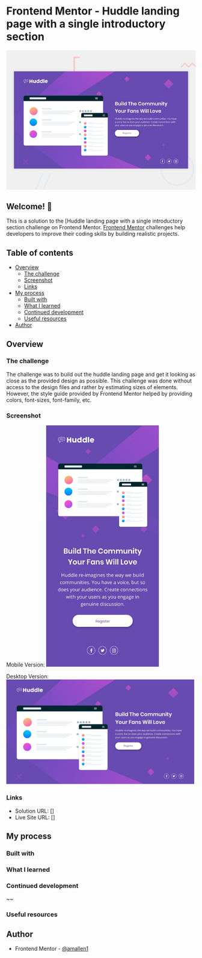 # Frontend Mentor - Huddle landing page with a single introductory section

![Design preview for the Profile card component coding challenge](./design/desktop-preview.jpg)


## Welcome! 👋

This is a solution to the [Huddle landing page with a single introductory section challenge on Frontend Mentor.
[Frontend Mentor](https://www.frontendmentor.io) challenges help developers to improve their coding skills by building realistic projects.

## Table of contents

- [Overview](#overview)
  - [The challenge](#the-challenge)
  - [Screenshot](#screenshot)
  - [Links](#links)
- [My process](#my-process)
  - [Built with](#built-with)
  - [What I learned](#what-i-learned)
  - [Continued development](#continued-development)
  - [Useful resources](#useful-resources)
- [Author](#author)

## Overview

### The challenge

The challenge was to build out the huddle landing page and get it looking as close as the provided design as possible. 
This challenge was done without access to the design files and rather by estimating sizes of elements. However, the style guide provided by Frontend Mentor helped by providing colors, font-sizes, font-family, etc. 

### Screenshot

Mobile Version:
<img src="/design/mobile-design.jpg" width="300"/>

Desktop Version:
<img src="/design/desktop-design.jpg" width="500">


### Links

- Solution URL: []
- Live Site URL: []


## My process

### Built with



### What I learned


### Continued development

~~

### Useful resources



## Author
- Frontend Mentor - [@amallen1](https://www.frontendmentor.io/profile/amallen1)


